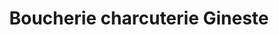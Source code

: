 ---
title: "Boucherie charcuterie Gineste"
url: /pierrefitte-nestalas/boucherie-charcuterie-gineste/
shop: Metzgerei
---